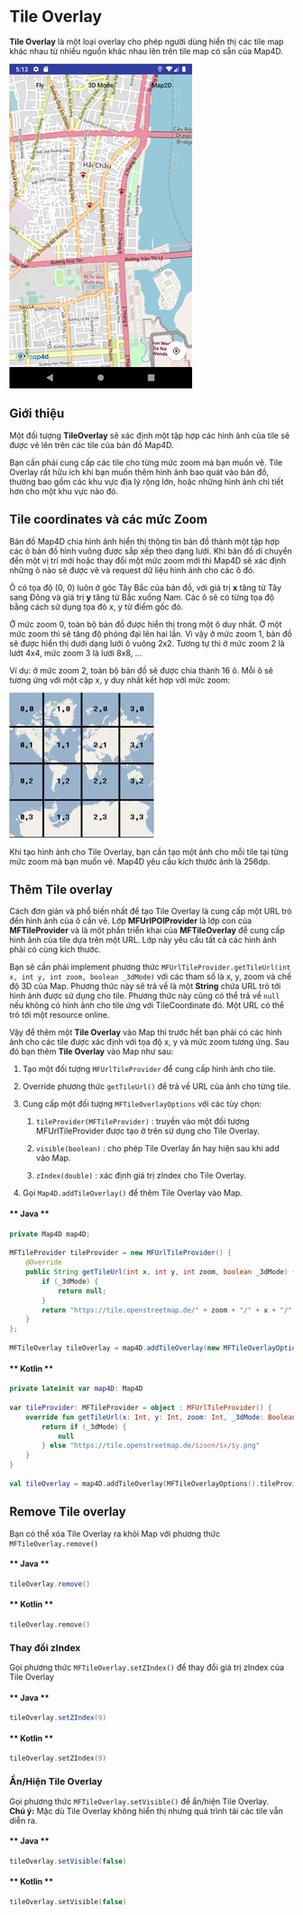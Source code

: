 # Tile Overlay

**Tile Overlay** là một loại overlay cho phép người dùng hiển thị các tile map khác nhau từ nhiều nguồn khác nhau lên trên
tile map có sẵn của Map4D.

![CocoaPods](../../resource/tileOverlay.png)

## Giới thiệu

Một đối tượng **TileOverlay** sẽ xác định một tập hợp các hình ảnh của tile sẽ được vẽ lên trên các tile của bản đồ Map4D.

Bạn cần phải cung cấp các tile cho từng mức zoom mà bạn muốn vẽ. Tile Overlay rất hữu ích khi bạn muốn thêm hình ảnh bao
quát vào bản đồ, thường bao gồm các khu vực địa lý rộng lớn, hoặc những hình ảnh chi tiết hơn cho một khu vực nào đó.

## Tile coordinates và các mức Zoom

Bản đồ Map4D chia hình ảnh hiển thị thông tin bản đồ thành một tập hợp các ô bản đồ hình vuông được sắp xếp theo dạng lưới.
Khi bản đồ di chuyển đến một vị trí mới hoặc thay đổi một mức zoom mới thì Map4D sẽ xác định những ô nào sẽ được vẽ và request
dữ liệu hình ảnh cho các ô đó.

Ô có tọa độ (0, 0) luôn ở góc Tây Bắc của bản đồ, với giá trị **x** tăng từ Tây sang Đông và giá trị **y** tăng từ Bắc xuống
Nam. Các ô sẽ có từng tọa độ bằng cách sử dụng tọa đô x, y từ điểm gốc đó.

Ở mức zoom 0, toàn bộ bản đồ được hiển thị trong một ô duy nhất. Ở một mức zoom thì sẽ tăng độ phóng đại lên hai lần. Vì vậy
ở mức zoom 1, bản đồ sẽ được hiển thị dưới dạng lưới ô vuông 2x2. Tương tự thì ở mức zoom 2 là lướt 4x4, mức zoom 3 là lưới
8x8, ...

Ví dụ: ở mức zoom 2, toàn bộ bản đồ sẽ được chia thành 16 ô. Mỗi ô sẽ tương ứng với một cặp x, y duy nhất kết hợp với mức
zoom:

![CocoaPods](../../resource/tileCoordinates.png)

Khi tạo hình ảnh cho Tile Overlay, bạn cần tạo một ảnh cho mỗi tile tại từng mức zoom mà bạn muốn vẽ. Map4D yêu cầu kích
thước ảnh là 256dp.

## Thêm Tile overlay

Cách đơn giản và phổ biến nhất để tạo Tile Overlay là cung cấp một URL trỏ đến hình ảnh của ô cần vẽ. Lớp **MFUrlPOIProvider**
là lớp con của **MFTileProvider** và là một phần triển khai của **MFTileOverlay** để cung cấp hình ảnh của tile dựa trên
một URL. Lớp này yêu cầu tất cả các hình ảnh phải có cùng kích thước.

Bạn sẽ cần phải implement phương thức `MFUrlTileProvider.getTileUrl(int x, int y, int zoom, boolean _3dMode)` với các tham
số là x, y, zoom và chế độ 3D của Map. Phương thức này sẽ trả về là một **String** chứa URL trỏ tới hình ảnh được sử dụng cho tile.
Phương thức này cũng có thể trả về `null` nếu không có hình ảnh cho tile ứng với TileCoordinate đó. Một URL có thể trỏ tới
một resource online.

Vậy để thêm một **Tile Overlay** vào Map thì trước hết bạn phải có các hình ảnh cho các tile được xác định với tọa độ x, y và mức
zoom tương ứng. Sau đó bạn thêm **Tile Overlay** vào Map như sau:

1. Tạo một đối tượng `MFUrlTileProvider` để cung cấp hình ảnh cho tile.
2. Override phương thức `getTileUrl()` để trả về URL của ảnh cho từng tile.
3. Cung cấp một đối tượng `MFTileOverlayOptions` với các tùy chọn:

    1. `tileProvider(MFTileProvider)` : truyền vào một đối tượng MFUrlTileProvider được tạo ở trên sử dụng cho Tile Overlay.

    2. `visible(boolean)` : cho phép Tile Overlay ẩn hay hiện sau khi add vào Map.

    3. `zIndex(double)` : xác định giá trị zIndex cho Tile Overlay.

4. Gọi `Map4D.addTileOverlay()` để thêm Tile Overlay vào Map.

<!-- tabs:start -->
#### ** Java **

```java
private Map4D map4D;

MFTileProvider tileProvider = new MFUrlTileProvider() {
    @Override
    public String getTileUrl(int x, int y, int zoom, boolean _3dMode) {
        if (_3dMode) {
            return null;
        }
        return "https://tile.openstreetmap.de/" + zoom + "/" + x + "/" + y + ".png";
    }
};

MFTileOverlay tileOverlay = map4D.addTileOverlay(new MFTileOverlayOptions().tileProvider(tileProvider));
```

#### ** Kotlin **

```kotlin
private lateinit var map4D: Map4D

var tileProvider: MFTileProvider = object : MFUrlTileProvider() {
    override fun getTileUrl(x: Int, y: Int, zoom: Int, _3dMode: Boolean): String? {
        return if (_3dMode) {
            null
        } else "https://tile.openstreetmap.de/$zoom/$x/$y.png"
    }
}

val tileOverlay = map4D.addTileOverlay(MFTileOverlayOptions().tileProvider(tileProvider))
```
<!-- tabs:end -->

## Remove Tile overlay

Bạn có thể xóa Tile Overlay ra khỏi Map với phương thức `MFTileOverlay.remove()`

<!-- tabs:start -->
#### ** Java **

```java
tileOverlay.remove()
```

#### ** Kotlin **

```kotlin
tileOverlay.remove()
```
<!-- tabs:end -->

### Thay đổi zIndex

Gọi phương thức `MFTileOverlay.setZIndex()` để thay đổi giá trị zIndex của Tile Overlay

<!-- tabs:start -->
#### ** Java **

```java
tileOverlay.setZIndex(9)
```

#### ** Kotlin **

```kotlin
tileOverlay.setZIndex(9)
```
<!-- tabs:end -->

### Ẩn/Hiện Tile Overlay

Gọi phương thức `MFTileOverlay.setVisible()` để ẩn/hiện Tile Overlay.  
**Chú ý:** Mặc dù Tile Overlay không hiển thị nhưng quá trình tải các tile vẫn diễn ra.

<!-- tabs:start -->
#### ** Java **

```java
tileOverlay.setVisible(false)
```

#### ** Kotlin **

```kotlin
tileOverlay.setVisible(false)
```
<!-- tabs:end -->
